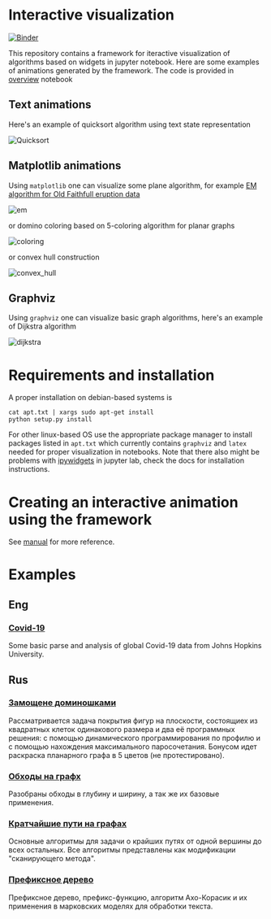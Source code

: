 # Interactive visualization

[![Binder](https://mybinder.org/badge_logo.svg)](https://mybinder.org/v2/gh/Malkovsky/python-examples/master)

This repository contains a framework for iteractive visualization of algorithms based on widgets in jupyter notebook. Here are some examples of animations generated by the framework. The code is provided in [overview](https://github.com/Malkovsky/python-examples/blob/master/examples/overview.ipynb) notebook

## Text animations

Here's an example of quicksort algorithm using text state representation

![Quicksort](https://raw.githubusercontent.com/Malkovsky/python-examples/master/images/quicksort.gif)

## Matplotlib animations

Using `matplotlib` one can visualize some plane algorithm, for example [EM algorithm for Old Faithfull eruption data](https://en.wikipedia.org/wiki/Expectation%E2%80%93maximization_algorithm)

![em](https://raw.githubusercontent.com/Malkovsky/python-examples/master/images/em_gmm.gif)

or domino coloring based on 5-coloring algorithm for planar graphs

![coloring](https://raw.githubusercontent.com/Malkovsky/python-examples/master/images/planar_coloring.gif)

or convex hull construction

![convex_hull](https://raw.githubusercontent.com/Malkovsky/python-examples/master/images/convex_hull.gif)

## Graphviz

Using `graphviz` one can visualize basic graph algorithms, here's an example of Dijkstra algorithm

![dijkstra](https://raw.githubusercontent.com/Malkovsky/python-examples/master/images/dijkstra_slow.gif)

# Requirements and installation

A proper installation on debian-based systems is
```
cat apt.txt | xargs sudo apt-get install
python setup.py install
```
For other linux-based OS use the appropriate package manager to install packages listed in `apt.txt` which currently contains `graphviz` and `latex` needed for proper visualization in notebooks. Note that there also might be problems with [ipywidgets](https://ipywidgets.readthedocs.io/en/stable/user_install.html) in jupyter lab, check the docs for installation instructions.

# Creating an interactive animation using the framework
See [manual](https://github.com/Malkovsky/python-examples/blob/master/manuals/manual.ipynb) for more reference.

# Examples
## Eng
### [Covid-19](https://github.com/Malkovsky/python-examples/blob/master/covid19.ipynb)
Some basic parse and analysis of global Covid-19 data from Johns Hopkins University.
## Rus
### [Замощене доминошками](https://github.com/Malkovsky/python-examples/blob/master/domino_tiling.ipynb)
Рассматривается задача покрытия фигур на плоскости, состоящиех из квадратных клеток одинакового размера и два её программных решения: с помощью динамического программирования по профилю и с помощью нахождения максимального паросочетания. Бонусом идет раскраска планарного графа в 5 цветов (не протестировано).
### [Обходы на графх](https://github.com/Malkovsky/python-examples/blob/master/basic_searches.ipynb)
Разобраны обходы в глубину и ширину, а так же их базовые применения.
### [Кратчайшие пути на графах](https://github.com/Malkovsky/python-examples/blob/master/shortest_paths.ipynb)
Основные алгоритмы для задачи о крайших путях от одной вершины до всех остальных. Все алгоритмы представлены как модификации "сканирующего метода".
### [Префиксное дерево](https://github.com/Malkovsky/python-examples/blob/master/preffix_tree.ipynb)
Префиксное дерево, префикс-функцию, алгоритм Ахо-Корасик и их применения в марковских моделях для обработки текста.
